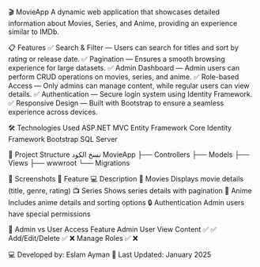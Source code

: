🎬 MovieApp
A dynamic web application that showcases detailed information about Movies, Series, and Anime, providing an experience similar to IMDb.

📋 Features
✅ Search & Filter — Users can search for titles and sort by rating or release date.
✅ Pagination — Ensures a smooth browsing experience for large datasets.
✅ Admin Dashboard — Admin users can perform CRUD operations on movies, series, and anime.
✅ Role-based Access — Only admins can manage content, while regular users can view details.
✅ Authentication — Secure login system using Identity Framework.
✅ Responsive Design — Built with Bootstrap to ensure a seamless experience across devices.

🛠️ Technologies Used
ASP.NET MVC
Entity Framework Core
Identity Framework
Bootstrap
SQL Server

📂 Project Structure
نسخ الكود
MovieApp
├── Controllers
├── Models
├── Views
├── wwwroot
└── Migrations

📸 Screenshots
📄 Feature   	      💻 Description
🎥 Movies   	      Displays movie details (title, genre, rating)
📺 Series         	Shows series details with pagination
🎨 Anime          	Includes anime details and sorting options
🔒 Authentication 	Admin users have special permissions

👤 Admin vs User Access
Feature         	Admin	 User
View Content	    ✅	   ✅
Add/Edit/Delete 	✅	   ❌
Manage Roles	    ✅	   ❌

💻 Developed by: Eslam Ayman
📅 Last Updated: January 2025
